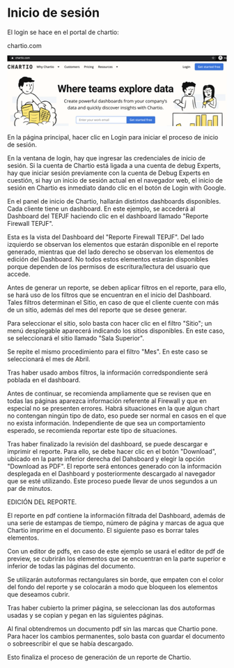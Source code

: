 # Inicio de sesión 

El login se hace en el portal de chartio:

chartio.com

![reportes_001.png](https://raw.githubusercontent.com/EgaleanaDexperts/services-manual/master/manual/reportes_001.png)

En la página principal, hacer clic en Login para iniciar el proceso de inicio de sesión.

En la ventana de login, hay que ingresar las credenciales de inicio de sesión. Si la cuenta de Chartio está ligada a una cuenta de debug Experts, hay que iniciar sesión previamente con la cuenta de Debug Experts en cuestión, si hay un inicio de sesión actual en el navegador web, el inicio de sesión en Chartio es inmediato dando clic en el botón de Login with Google.

En el panel de inicio de Chartio, hallarán distintos dashboards disponibles. Cada cliente tiene un dashboard. En este ejemplo, se accederá al Dashboard del TEPJF haciendo clic en el dashboard llamado "Reporte Firewall TEPJF".

Esta es la vista del Dashboard del "Reporte Firewall TEPJF". Del lado izquierdo se observan los elementos que estarán disponible en el reporte generado, mientras que del lado derecho se observan los elementos de edición del Dashboard. No todos estos elementos estarán disponibles porque dependen de los permisos de escritura/lectura del usuario que accede.

Antes de generar un reporte, se deben aplicar filtros en el reporte, para ello, se hará uso de los filtros que se encuentran en el inicio del Dashboard. Tales filtros determinan el Sitio, en caso de que el cliente cuente con más de un sitio, además del mes del reporte que se desee generar.

Para seleccionar el sitio, solo basta con hacer clic en el filtro "Sitio"; un menú desplegable aparecerá indicando los sitios disponibles. En este caso, se seleccionará el sitio llamado "Sala Superior".


Se repite el mismo procedimiento para el filtro "Mes". En este caso se seleccionará el mes de Abril.

Tras haber usado ambos filtros, la información corredspondiente será poblada en el dashboard.

Antes de continuar, se recomienda ampliamente que se revisen que en todas las páginas aparezca información referente al Firewall y que en especial no se presenten errores. Habrá situaciones en la que algun chart no contengan ningún tipo de dato, eso puede ser normal en casos en el que no exista información. Independiente de que sea un comportamiento esperado, se recomienda reportar este tipo de situaciones.

Tras haber finalizado la revisión del dashboard, se puede descargar e imprimir el reporte. Para ello, se debe hacer clic en el botón "Download", ubicado en la parte inferior derecha del Dahsboard y elegir la opción "Download as PDF". El reporte será entonces generado con la información desplegada en el Dashboard y posteriormente descargado al navegador que se esté utilizando. Este proceso puede llevar de unos segundos a un par de minutos.

EDICIÓN DEL REPORTE.

El reporte en pdf contiene la información filtrada del Dashboard, además de una serie de estampas de tiempo, número de página y marcas de agua que Chartio imprime en el documento. El siguiente paso es borrar tales elementos.

Con un editor de pdfs, en caso de este ejemplo se usará el editor de pdf de preview, se cubrirán los elementos que se encuentran en la parte superior e inferior de todas las páginas del documento.


Se utilizarán autoformas rectangulares sin borde, que empaten con el color del fondo del reporte y se colocarán a modo que bloqueen los elementos que deseamos cubrir.

Tras haber cubierto la primer página, se seleccionan las dos autoformas usadas y se copian y pegan en las siguientes páginas.


Al final obtendremos un documento pdf sin las marcas que Chartio pone. Para hacer los cambios permanentes, solo basta con guardar el documento o sobreescribir el que se había descargado.

Esto finaliza el proceso de generación de un reporte de Chartio.















